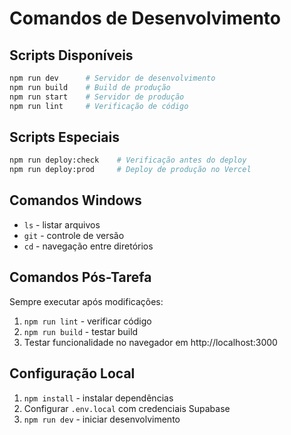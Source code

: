 # Comandos de Desenvolvimento

## Scripts Disponíveis
```bash
npm run dev      # Servidor de desenvolvimento
npm run build    # Build de produção  
npm run start    # Servidor de produção
npm run lint     # Verificação de código
```

## Scripts Especiais
```bash
npm run deploy:check    # Verificação antes do deploy
npm run deploy:prod     # Deploy de produção no Vercel
```

## Comandos Windows
- `ls` - listar arquivos
- `git` - controle de versão
- `cd` - navegação entre diretórios

## Comandos Pós-Tarefa
Sempre executar após modificações:
1. `npm run lint` - verificar código
2. `npm run build` - testar build
3. Testar funcionalidade no navegador em http://localhost:3000

## Configuração Local
1. `npm install` - instalar dependências
2. Configurar `.env.local` com credenciais Supabase
3. `npm run dev` - iniciar desenvolvimento